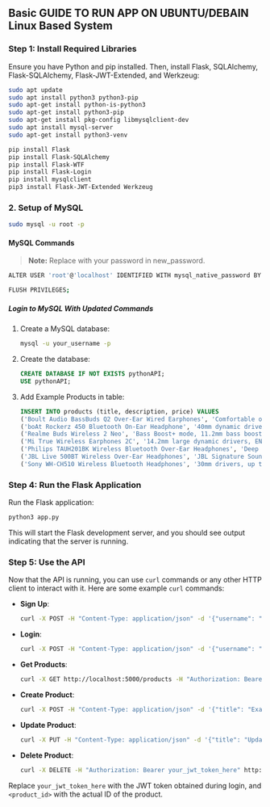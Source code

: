 ## Basic GUIDE TO RUN APP ON UBUNTU/DEBAIN Linux Based System

### Step 1: Install Required Libraries
Ensure you have Python and pip installed. Then, install Flask, SQLAlchemy, Flask-SQLAlchemy, Flask-JWT-Extended, and Werkzeug:

```bash
sudo apt update
sudo apt install python3 python3-pip
sudo apt-get install python-is-python3
sudo apt-get install python3-pip
sudo apt-get install pkg-config libmysqlclient-dev
sudo apt install mysql-server
sudo apt-get install python3-venv

```


```bash
pip install Flask 
pip install Flask-SQLAlchemy 
pip install Flask-WTF 
pip install Flask-Login 
pip install mysqlclient
pip3 install Flask-JWT-Extended Werkzeug
```


### 2. Setup of MySQL

```bash
sudo mysql -u root -p 
```
#### MySQL Commands
> **Note:**
> Replace with your password in new_password.
```bash
ALTER USER 'root'@'localhost' IDENTIFIED WITH mysql_native_password BY '12341234';
```
```bash
FLUSH PRIVILEGES;
```
##### Login to MySQL With Updated Commands
1. Create a MySQL database:

    ```bash
    mysql -u your_username -p
    ```

2. Create the database:

    ```sql
    CREATE DATABASE IF NOT EXISTS pythonAPI;
    USE pythonAPI;
    ```

3. Add Example Products in table:
    ```sql
    INSERT INTO products (title, description, price) VALUES
    ('Boult Audio BassBuds Q2 Over-Ear Wired Earphones', 'Comfortable over-ear design, deep bass, passive noise cancellation, adjustable headband', 899),
    ('boAt Rockerz 450 Bluetooth On-Ear Headphone', '40mm dynamic drivers, HD immersive audio, ergonomic design, up to 15 hours of playback', 1499),
    ('Realme Buds Wireless 2 Neo', 'Bass Boost+ mode, 11.2mm bass boost driver, magnetic instant connection, up to 17 hours of playback', 1499),
    ('Mi True Wireless Earphones 2C', '14.2mm large dynamic drivers, ENC dual-mic noise cancellation, up to 20 hours of playback with case', 2499),
    ('Philips TAUH201BK Wireless Bluetooth Over-Ear Headphones', 'Deep bass, 32mm drivers, adjustable headband, soft ear cushions, up to 15 hours of playback', 1999),
    ('JBL Live 500BT Wireless Over-Ear Headphones', 'JBL Signature Sound, Ambient Aware and TalkThru technology, Google Assistant and Amazon Alexa built-in', 7999),
    ('Sony WH-CH510 Wireless Bluetooth Headphones', '30mm drivers, up to 35 hours of battery life, swivel design for easy portability, voice assistant compatible', 3999);

    ```


### Step 4: Run the Flask Application
Run the Flask application:

```bash
python3 app.py
```

This will start the Flask development server, and you should see output indicating that the server is running.

### Step 5: Use the API
Now that the API is running, you can use `curl` commands or any other HTTP client to interact with it. Here are some example `curl` commands:

- **Sign Up**:
  ```bash
  curl -X POST -H "Content-Type: application/json" -d '{"username": "example_user", "password": "example_password"}' http://localhost:5000/signup
  ```

- **Login**:
  ```bash
  curl -X POST -H "Content-Type: application/json" -d '{"username": "example_user", "password": "example_password"}' http://localhost:5000/login
  ```

- **Get Products**:
  ```bash
  curl -X GET http://localhost:5000/products -H "Authorization: Bearer your_jwt_token_here"
  ```

- **Create Product**:
  ```bash
  curl -X POST -H "Content-Type: application/json" -d '{"title": "Example Product", "description": "This is an example product", "price": 10.99}' -H "Authorization: Bearer your_jwt_token_here" http://localhost:5000/products
  ```

- **Update Product**:
  ```bash
  curl -X PUT -H "Content-Type: application/json" -d '{"title": "Updated Product Title", "description": "Updated product description", "price": 19.99}' -H "Authorization: Bearer your_jwt_token_here" http://localhost:5000/products/<product_id>
  ```

- **Delete Product**:
  ```bash
  curl -X DELETE -H "Authorization: Bearer your_jwt_token_here" http://localhost:5000/products/<product_id>
  ```

Replace `your_jwt_token_here` with the JWT token obtained during login, and `<product_id>` with the actual ID of the product.


